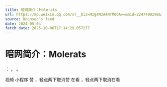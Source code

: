 ```yaml
---
title: 暗网简介：Molerats
url: https://mp.weixin.qq.com/s?__biz=Mzg4MzA4NTM0OA==&mid=2247490298&idx=1&sn=1f5d5f897d93d8e4611d770feb44b644
source: Doonsec's feed
date: 2024-05-04
fetch_date: 2025-10-06T17:14:29.057277
---
```


# 暗网简介：Molerats

：
，
。

视频
小程序
赞
，轻点两下取消赞
在看
，轻点两下取消在看